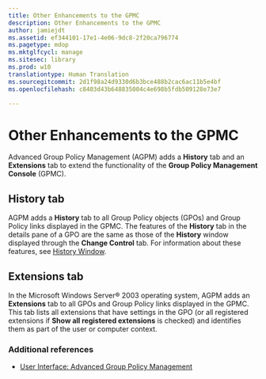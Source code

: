 ```yaml
---
title: Other Enhancements to the GPMC
description: Other Enhancements to the GPMC
author: jamiejdt
ms.assetid: ef344101-17e1-4e06-9dc8-2f20ca796774
ms.pagetype: mdop
ms.mktglfcycl: manage
ms.sitesec: library
ms.prod: w10
translationtype: Human Translation
ms.sourcegitcommit: 2d1f98a24d9330d6b3bce488b2cac6ac11b5e4bf
ms.openlocfilehash: c8403d43b648835004c4e698b5fdb509128e73e7

---
```



# Other Enhancements to the GPMC


Advanced Group Policy Management (AGPM) adds a **History** tab and an **Extensions** tab to extend the functionality of the **Group Policy Management Console** (GPMC).

## History tab


AGPM adds a **History** tab to all Group Policy objects (GPOs) and Group Policy links displayed in the GPMC. The features of the **History** tab in the details pane of a GPO are the same as those of the **History** window displayed through the **Change Control** tab. For information about these features, see [History Window](history-window.md).

## Extensions tab


In the Microsoft Windows Server® 2003 operating system, AGPM adds an **Extensions** tab to all GPOs and Group Policy links displayed in the GPMC. This tab lists all extensions that have settings in the GPO (or all registered extensions if **Show all registered extensions** is checked) and identifies them as part of the user or computer context.

### Additional references

-   [User Interface: Advanced Group Policy Management](user-interface-advanced-group-policy-management.md)

 

 








<!--HONumber=Jun16_HO4-->


